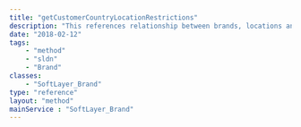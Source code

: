 ```yaml
---
title: "getCustomerCountryLocationRestrictions"
description: "This references relationship between brands, locations and countries associated with a user's account that are ineligible when ordering products. For example, the India datacenter may not be available on this brand for customers that live in Great Britain."
date: "2018-02-12"
tags:
    - "method"
    - "sldn"
    - "Brand"
classes:
    - "SoftLayer_Brand"
type: "reference"
layout: "method"
mainService : "SoftLayer_Brand"
---
```

